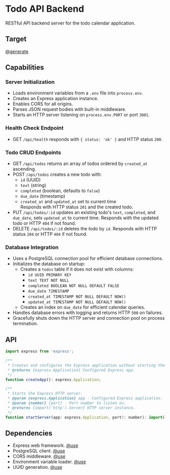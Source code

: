 # Todo API Backend

RESTful API backend server for the todo calendar application.

## Target

[@generate](../src/server/index.js)

## Capabilities

### Server Initialization

- Loads environment variables from a `.env` file into `process.env`.  
- Creates an Express application instance.  
- Enables CORS for all origins.  
- Parses JSON request bodies with built-in middleware.  
- Starts an HTTP server listening on `process.env.PORT` or port `3001`.  

### Health Check Endpoint

- GET `/api/health` responds with `{ status: 'ok' }` and HTTP status `200`.  

### Todo CRUD Endpoints

- GET `/api/todos` returns an array of todos ordered by `created_at` ascending.  
- POST `/api/todos` creates a new todo with:
  - `id` (UUID)
  - `text` (string)
  - `completed` (boolean, defaults to `false`)
  - `due_date` (timestamp)
  - `created_at` and `updated_at` set to current time  
  Responds with HTTP status `201` and the created todo.  
- PUT `/api/todos/:id` updates an existing todo's `text`, `completed`, and `due_date`, sets `updated_at` to current time. Responds with the updated todo or HTTP `404` if not found.  
- DELETE `/api/todos/:id` deletes the todo by `id`. Responds with HTTP status `204` or HTTP `404` if not found.  

### Database Integration

- Uses a PostgreSQL connection pool for efficient database connections.  
- Initializes the database on startup:
  - Creates a `todos` table if it does not exist with columns:
    - `id UUID PRIMARY KEY`
    - `text TEXT NOT NULL`
    - `completed BOOLEAN NOT NULL DEFAULT FALSE`
    - `due_date TIMESTAMP`
    - `created_at TIMESTAMP NOT NULL DEFAULT NOW()`
    - `updated_at TIMESTAMP NOT NULL DEFAULT NOW()`
  - Creates an index on `due_date` for efficient calendar queries.  
- Handles database errors with logging and returns HTTP `500` on failures.  
- Gracefully shuts down the HTTP server and connection pool on process termination.  

## API

```javascript { .api }
import express from 'express';

/**
 * Creates and configures the Express application without starting the listener.
 * @returns {express.Application} Configured Express app.
 */
function createApp(): express.Application;

/**
 * Starts the Express HTTP server.
 * @param {express.Application} app - Configured Express application.
 * @param {number} [port] - Port number to listen on.
 * @returns {import('http').Server} HTTP server instance.
 */
function startServer(app: express.Application, port?: number): import('http').Server;
```

## Dependencies

- Express web framework. [@use](express)  
- PostgreSQL client. [@use](pg)  
- CORS middleware. [@use](cors)  
- Environment variable loader. [@use](dotenv)  
- UUID generation. [@use](uuid)